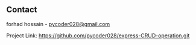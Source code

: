 <!-- CONTACT -->

## Contact

forhad hossain - [pycoder028@gmail.com](mailto:pycoder028@gmail.com)

Project Link: https://github.com/pycoder028/express-CRUD-operation.git
